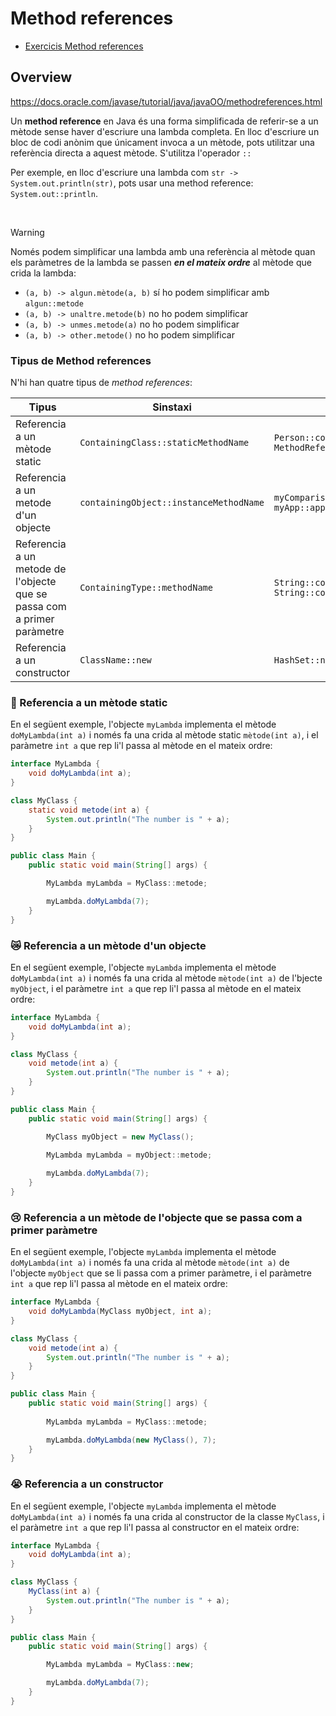 # Method references

- [Exercicis Method references](#exercicis-method-references)

## Overview

https://docs.oracle.com/javase/tutorial/java/javaOO/methodreferences.html

Un **method reference** en Java és una forma simplificada de referir-se a un mètode sense haver d'escriure una lambda completa. En lloc d'escriure un bloc de codi anònim que únicament invoca a un mètode, pots utilitzar una referència directa a aquest mètode. S'utilitza l'operador `::`

Per exemple, en lloc d'escriure una lambda com `str -> System.out.println(str)`, pots usar una method reference: `System.out::println`.

<br />

> [!WARNING]
> Només podem simplificar una lambda amb una referència al mètode quan els paràmetres de la lambda se passen **_en el mateix ordre_** al mètode que crida la lambda:
>
>* ```(a, b) -> algun.mètode(a, b)```  sí ho podem simplificar amb ```algun::metode```
>* ```(a, b) -> unaltre.metode(b)``` no ho podem simplificar
>* ```(a, b) -> unmes.metode(a)``` no ho podem simplificar
>* ```(a, b) -> other.metode()``` no ho podem simplificar

### Tipus de Method references

N'hi han quatre tipus de _method references_:

| Tipus | Sinstaxi | Exemples |
|-|-|-|
| Referencia a un mètode static |	`ContainingClass::staticMethodName` |	`Person::compareByAge` <br /> `MethodReferencesExamples::appendStrings` |
| Referencia a un metode d'un objecte | `containingObject::instanceMethodName` |	`myComparisonProvider::compareByName` <br /> `myApp::appendStrings2` |
| Referencia a un metode de l'objecte que se passa com a primer paràmetre |	`ContainingType::methodName` | `String::compareToIgnoreCase` <br /> `String::concat` |
| Referencia a un constructor | `ClassName::new` | `HashSet::new` |

### 🥹 Referencia a un mètode static

En el següent exemple, l'objecte `myLambda` implementa el mètode `doMyLambda(int a)` i només fa una crida al mètode static `mètode(int a)`, i el paràmetre `int a` que rep li'l passa al mètode en el mateix ordre:

```java
interface MyLambda {
    void doMyLambda(int a);
}

class MyClass {
    static void metode(int a) {
        System.out.println("The number is " + a);
    }
}

public class Main {
    public static void main(String[] args) {

        MyLambda myLambda = MyClass::metode;

        myLambda.doMyLambda(7);
    }
}
```

### 😿 Referencia a un mètode d'un objecte

En el següent exemple, l'objecte `myLambda` implementa el mètode `doMyLambda(int a)` i només fa una crida al mètode `mètode(int a)` de l'bjecte `myObject`, i el paràmetre `int a` que rep li'l passa al mètode en el mateix ordre:

```java
interface MyLambda {
    void doMyLambda(int a);
}

class MyClass {
    void metode(int a) {
        System.out.println("The number is " + a);
    }
}

public class Main {
    public static void main(String[] args) {

        MyClass myObject = new MyClass();

        MyLambda myLambda = myObject::metode;
        
        myLambda.doMyLambda(7);
    }
}
```

### 😢 Referencia a un mètode de l'objecte que se passa com a primer paràmetre

En el següent exemple, l'objecte `myLambda` implementa el mètode `doMyLambda(int a)` i només fa una crida al mètode `mètode(int a)` de l'objecte `myObject` que se li passa com a primer paràmetre, i el paràmetre `int a` que rep li'l passa al mètode en el mateix ordre:

```java
interface MyLambda {
    void doMyLambda(MyClass myObject, int a);
}

class MyClass {
    void metode(int a) {
        System.out.println("The number is " + a);
    }
}

public class Main {
    public static void main(String[] args) {
        
        MyLambda myLambda = MyClass::metode;

        myLambda.doMyLambda(new MyClass(), 7);
    }
}
```

### 😭 Referencia a un constructor

En el següent exemple, l'objecte `myLambda` implementa el mètode `doMyLambda(int a)` i només fa una crida al constructor de la classe `MyClass`,  i el paràmetre `int a` que rep li'l passa al constructor en el mateix ordre:

```java
interface MyLambda {
    void doMyLambda(int a);
}

class MyClass {
    MyClass(int a) {
        System.out.println("The number is " + a);
    }
}

public class Main {
    public static void main(String[] args) {

        MyLambda myLambda = MyClass::new;

        myLambda.doMyLambda(7);
    }
}
```

